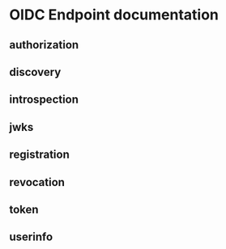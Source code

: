 # OIDC Endpoint documentation

## authorization

## discovery

## introspection

## jwks

## registration

## revocation

## token

## userinfo
